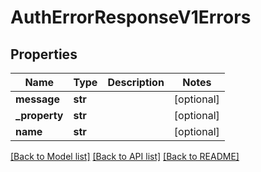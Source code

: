 # AuthErrorResponseV1Errors

## Properties
Name | Type | Description | Notes
------------ | ------------- | ------------- | -------------
**message** | **str** |  | [optional] 
**_property** | **str** |  | [optional] 
**name** | **str** |  | [optional] 

[[Back to Model list]](../README.md#documentation-for-models) [[Back to API list]](../README.md#documentation-for-api-endpoints) [[Back to README]](../README.md)

